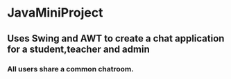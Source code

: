 # JavaMiniProject
## Uses Swing and AWT to create a chat application for a student,teacher and admin
### All users share a common chatroom.
